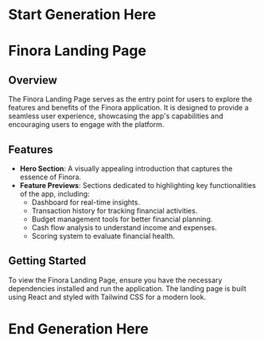 # Start Generation Here

# Finora Landing Page

## Overview

The Finora Landing Page serves as the entry point for users to explore the features and benefits of the Finora application. It is designed to provide a seamless user experience, showcasing the app's capabilities and encouraging users to engage with the platform.

## Features

- **Hero Section**: A visually appealing introduction that captures the essence of Finora.
- **Feature Previews**: Sections dedicated to highlighting key functionalities of the app, including:
  - Dashboard for real-time insights.
  - Transaction history for tracking financial activities.
  - Budget management tools for better financial planning.
  - Cash flow analysis to understand income and expenses.
  - Scoring system to evaluate financial health.

## Getting Started

To view the Finora Landing Page, ensure you have the necessary dependencies installed and run the application. The landing page is built using React and styled with Tailwind CSS for a modern look.

# End Generation Here
